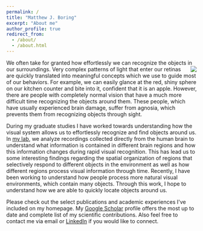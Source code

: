```yaml
---
permalink: /
title: "Matthew J. Boring"
excerpt: "About me"
author_profile: true
redirect_from: 
  - /about/
  - /about.html
---
```


We often take for granted how effortlessly we can recognize the objects in our surroundings. <img align="right" src="https://agnosia-ot.weebly.com/uploads/1/9/3/4/19340935/9666842.jpg?222"> Very complex patterns of light that enter our retinas are quickly translated into meaningful concepts which we use to guide most of our behaviors. For example, we can easily glance at the red, shiny sphere on our kitchen counter and bite into it, confident that it is an apple. However, there are people with completely normal vision that have a much more difficult time recognizing the objects around them. These people, which have usually experienced brain damage, suffer from agnosia, which prevents them from recognizing objects through sight.


During my graduate studies I have worked towards understanding how the visual system allows us to effortlessly recognize and find objects around us. In [my lab](http://www.lcnd.pitt.edu/), we analyze recordings collected directly from the human brain to understand what information is contained in different brain regions and how this information changes during rapid visual recognition. This has lead us to some interesting findings regarding the spatial organization of regions that selectively respond to different objects in the environment as well as how different regions process visual information through time. Recently, I have been working to understand how people process more natural visual environments, which contain many objects. Through this work, I hope to understand how we are able to quickly locate objects around us.


Please check out the select publications and academic experiences I've included on my homepage. My [Google Scholar](https://scholar.google.com/citations?user=CGgPyfUAAAAJ&hl=en) profile offers the most up to date and complete list of my scientific contributions. Also feel free to contact me via email or [LinkedIn](https://www.linkedin.com/in/matthew-boring23/) if you would like to connect.
